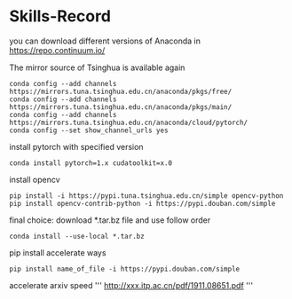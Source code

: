 # Skills-Record

you can download different versions of Anaconda in https://repo.continuum.io/

The mirror source of Tsinghua is available again

```
conda config --add channels https://mirrors.tuna.tsinghua.edu.cn/anaconda/pkgs/free/
conda config --add channels https://mirrors.tuna.tsinghua.edu.cn/anaconda/pkgs/main/
conda config --add channels https://mirrors.tuna.tsinghua.edu.cn/anaconda/cloud/pytorch/
conda config --set show_channel_urls yes
```

install pytorch with specified version
```
conda install pytorch=1.x cudatoolkit=x.0
```
install opencv
```
pip install -i https://pypi.tuna.tsinghua.edu.cn/simple opencv-python
pip install opencv-contrib-python -i https://pypi.douban.com/simple

```
final choice: download *.tar.bz file and use follow order
```
conda install --use-local *.tar.bz
```


pip install accelerate ways

```
pip install name_of_file -i https://pypi.douban.com/simple
```

accelerate arxiv speed
'''
http://xxx.itp.ac.cn/pdf/1911.08651.pdf
'''


